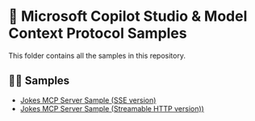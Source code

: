 # 🤖 Microsoft Copilot Studio & Model Context Protocol Samples

This folder contains all the samples in this repository.

## 👨‍💻 Samples

- [Jokes MCP Server Sample (SSE version)](./jokesmcp-sse-typescript/)
- [Jokes MCP Server Sample (Streamable HTTP version))](./jokesmcp-http-typescript/)
